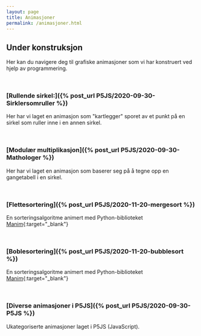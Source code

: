 ```yaml
---
layout: page
title: Animasjoner
permalink: /animasjoner.html
---
```


## **Under konstruksjon**

Her kan du navigere deg til grafiske animasjoner som vi har konstruert ved hjelp av programmering. 

<br>

<!-- Grafiske animasjoner/fremstillinger. a) Læringsformål (sinuskurven, visualisere algoritme, matematikken i fokus) b) «Kule animasjoner» hvor koden er i fokus. -->

<!-- Under har vi lenket til noen animasjoner. Ved å klikke på lenken blir du sendt til en side hvor vi gjennomgår koden som ligger bak. Dette gjør vi steg for steg slik at man kan forstå hvordan koden er bygd opp. -->

### [Rullende sirkel:]({% post_url P5JS/2020-09-30-Sirklersomruller %})
Her har vi laget en animasjon som "kartlegger" sporet av et punkt på en sirkel som ruller inne i en annen sirkel.

<br>


### [Modulær multiplikasjon]({% post_url P5JS/2020-09-30-Mathologer %}) 
Her har vi laget en animasjon som baserer seg på å tegne opp en gangetabell i en sirkel.

<br>

### [Flettesortering]({% post_url P5JS/2020-11-20-mergesort %})
En sorteringsalgoritme animert med Python-biblioteket [Manim](https://www.manim.community/){:target="_blank"}

<br>

### [Boblesortering]({% post_url P5JS/2020-11-20-bubblesort %})
En sorteringsalgoritme animert med Python-biblioteket [Manim](https://www.manim.community/){:target="_blank"}

<br>

### [Diverse animasjoner i P5JS]({% post_url P5JS/2020-09-30-P5JS %})
Ukategoriserte animasjoner laget i P5JS (JavaScript).

<br>